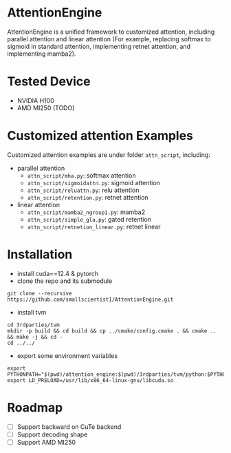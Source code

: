 # AttentionEngine

AttentionEngine is a unified framework to customized attention, including parallel attention and linear attention (For example, replacing softmax to sigmoid in standard attention, implementing retnet attention, and implementing mamba2).

# Tested Device
- NVIDIA H100
- AMD MI250 (TODO)

# Customized attention Examples

Customized attention examples are under folder `attn_script`, including:
+ parallel attention
    - `attn_script/mha.py`: softmax attention
    - `attn_script/sigmoidattn.py`: sigmoid attention
    - `attn_script/reluattn.py`: relu attention
    - `attn_script/retention.py`: retnet attention
+ linear attention
    - `attn_script/mamba2_ngroup1.py`: mamba2
    - `attn_script/simple_gla.py`: gated retention
    - `attn_script/retnetion_linear.py`: retnet linear

# Installation
- install cuda==12.4 & pytorch
- clone the repo and its submodule
```
git clone --recursive https://github.com/smallscientist1/AttentionEngine.git
```
- install tvm
```
cd 3rdparties/tvm
mkdir -p build && cd build && cp ../cmake/config.cmake . && cmake .. && make -j && cd -
cd ../../
```
- export some environment variables
```
export PYTHONPATH="$(pwd)/attention_engine:$(pwd)/3rdparties/tvm/python:$PYTHONPATH"
export LD_PRELOAD=/usr/lib/x86_64-linux-gnu/libcuda.so
```

# Roadmap
- [ ] Support backward on CuTe backend 
- [ ] Support decoding shape
- [ ] Support AMD MI250
